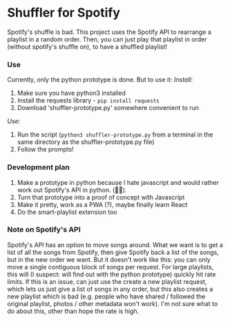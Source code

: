 # Shuffler for Spotify

Spotify's shuffle is bad. This project uses the Spotify API to rearrange a playlist in a random order. Then, you can just play that playlist in order (without spotify's shuffle on), to have a shuffled playlist!

### Use
Currently, only the python prototype is done. But to use it:
*Install*:
1. Make sure you have python3 installed
2. Install the requests library - ```pip install requests```
3. Download 'shuffler-prototype.py' somewhere convenient to run

*Use*:
1. Run the script (```python3 shuffler-prototype.py``` from a terminal in the same directory as the shuffler-prototype.py file)
2. Follow the prompts!

### Development plan
1. Make a prototype in python because I hate javascript and would rather work out Spotify's API in python. (💙🐍).
2. Turn that prototype into a proof of concept with Javascript
3. Make it pretty, work as a PWA (?), maybe finally learn React
4. Do the smart-playlist extension too

### Note on Spotify's API
Spotify's API has an option to move songs around. What we want is to get a list of all the songs from Spotify, then give Spotify back a list of the songs, but in the new order we want. But it doesn't work like this: you can only move a single contiguous block of songs per request. For large playlists, this will (I suspect: will find out with the python prototype) quickly hit rate limits. If this is an issue, can just use the create a new playlist request, which lets us just give a list of songs in any order, but this also creates a new playlist which is bad (e.g. people who have shared / followed the original playlist, photos / other metadata won't work). I'm not sure what to do about this, other than hope the rate is high.
